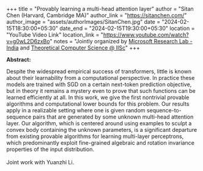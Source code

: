 +++
title = "Provably learning a multi-head attention layer"
author = "Sitan Chen (Harvard, Cambridge MA)"
author_link = "https://sitanchen.com/"
author_image = "assets/authorImages/SitanChen.jpg"
date = "2024-02-15T18:30:00+05:30"
date_end = "2024-02-15T19:30:00+05:30"
location = "YouTube Video Link"
location_link = "https://www.youtube.com/watch?v=g0wL2D6zxBo"
notes = "Jointly organized by <a href = "https://www.microsoft.com/en-us/research/lab/microsoft-research-india/" target= "_blank">Microsoft Research Lab - India</a> and <a href='https://www.csa.iisc.ac.in/theoretical-computer-science/' target= "_blank">Theoretical Computer Science @ IISc</a>"
+++

<b>Abstract:</b>

Despite the widespread empirical success of transformers, little is known about their learnability from a computational 
perspective. In practice these models are trained with SGD on a certain next-token prediction objective, but in theory 
it remains a mystery even to prove that such functions can be learned efficiently at all. In this work, we give the 
first nontrivial provable algorithms and computational lower bounds for this problem. Our results apply in a realizable 
setting where one is given random sequence-to-sequence pairs that are generated by some unknown multi-head attention 
layer. Our algorithm, which is centered around using examples to sculpt a convex body containing the unknown parameters, 
is a significant departure from existing provable algorithms for learning multi-layer perceptrons, which predominantly 
exploit fine-grained algebraic and rotation invariance properties of the input distribution. 
<br><br>
Joint work with Yuanzhi Li.
